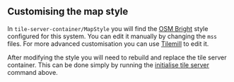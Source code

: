 ## Customising the map style
In `tile-server-container/MapStyle` you will find the [OSM Bright](https://github.com/mapbox/osm-bright) style configured for this system. You can edit it manually by changing the `mss` files. For more advanced customisation you can use [Tilemill](https://tilemill-project.github.io/tilemill/) to edit it.

After modifying the style you will need to rebuild and replace the tile server container. This can be done simply by running the [initialise tile server](Install.md#initialise-the-tile-server) command above.